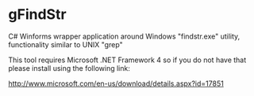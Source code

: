 # gFindStr
C# Winforms wrapper application around Windows "findstr.exe" utility, functionality similar to UNIX "grep"

This tool requires Microsoft .NET Framework 4 so if you do not have that please install using the following link:

http://www.microsoft.com/en-us/download/details.aspx?id=17851
